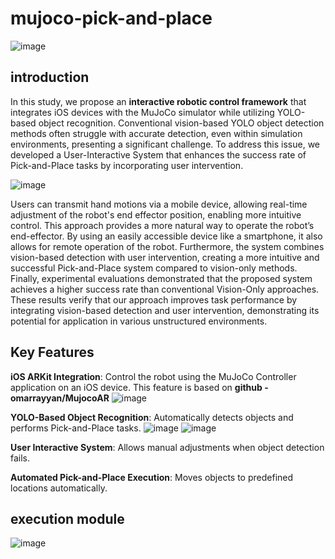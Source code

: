 # mujoco-pick-and-place
![image](https://github.com/user-attachments/assets/2b444ecb-6f6a-4975-8f30-26a33785d1e6)


## **introduction**
In this study, we propose an **interactive robotic control framework** that integrates iOS devices with the MuJoCo simulator while utilizing YOLO-based object recognition. Conventional vision-based YOLO object detection methods often struggle with accurate detection, even within simulation environments, presenting a significant challenge. To address this issue, we developed a User-Interactive System that enhances the success rate of Pick-and-Place tasks by incorporating user intervention.

![image](https://github.com/user-attachments/assets/97ac48af-a86e-4e51-89a9-2b7a3fd6ee2f)

Users can transmit hand motions via a mobile device, allowing real-time adjustment of the robot's end effector position, enabling more intuitive control. This approach provides a more natural way to operate the robot’s end-effector. By using an easily accessible device like a smartphone, it also allows for remote operation of the robot. Furthermore, the system combines vision-based detection with user intervention, creating a more intuitive and successful Pick-and-Place system compared to vision-only methods. Finally, experimental evaluations demonstrated that the proposed system achieves a higher success rate than conventional Vision-Only approaches. These results verify that our approach improves task performance by integrating vision-based detection and user intervention, demonstrating its potential for application in various unstructured environments.

## **Key Features**
**iOS ARKit Integration**: Control the robot using the MuJoCo Controller application on an iOS device. This feature is based on **github - omarrayyan/MujocoAR**
![image](https://github.com/user-attachments/assets/b64a84e9-c592-4717-83d1-65b919e01293)


**YOLO-Based Object Recognition**: Automatically detects objects and performs Pick-and-Place tasks.
![image](https://github.com/user-attachments/assets/fc9ce791-6dc6-45bb-90c4-2afcc12a8184)
![image](https://github.com/user-attachments/assets/38c73d54-e621-4354-a4dd-9a03afaf622a)


**User Interactive System**: Allows manual adjustments when object detection fails.

**Automated Pick-and-Place Execution**: Moves objects to predefined locations automatically.

## **execution module**
![image](https://github.com/user-attachments/assets/22141ce5-3212-49f4-9b1c-29812b70a873)


